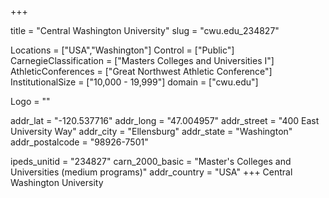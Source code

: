 
+++

title = "Central Washington University"
slug = "cwu.edu_234827"

Locations = ["USA","Washington"]
Control = ["Public"]
CarnegieClassification = ["Masters Colleges and Universities I"]
AthleticConferences = ["Great Northwest Athletic Conference"]
InstitutionalSize = ["10,000 - 19,999"]
domain = ["cwu.edu"]

Logo = ""

addr_lat = "-120.537716"
addr_long = "47.004957"
addr_street = "400 East University Way"
addr_city = "Ellensburg"
addr_state = "Washington"
addr_postalcode = "98926-7501"

ipeds_unitid = "234827"
carn_2000_basic = "Master's Colleges and Universities (medium programs)"
addr_country = "USA"
+++
    Central Washington University

